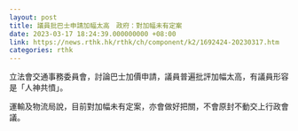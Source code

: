 ```yaml
---
layout: post
title: 議員批巴士申請加幅太高　政府：對加幅未有定案
date: 2023-03-17 18:24:39.000000000 +08:00
link: https://news.rthk.hk/rthk/ch/component/k2/1692424-20230317.htm
categories: rthk
---
```


立法會交通事務委員會，討論巴士加價申請，議員普遍批評加幅太高，有議員形容是「人神共憤」。

運輸及物流局說，目前對加幅未有定案，亦會做好把關，不會原封不動交上行政會議。
